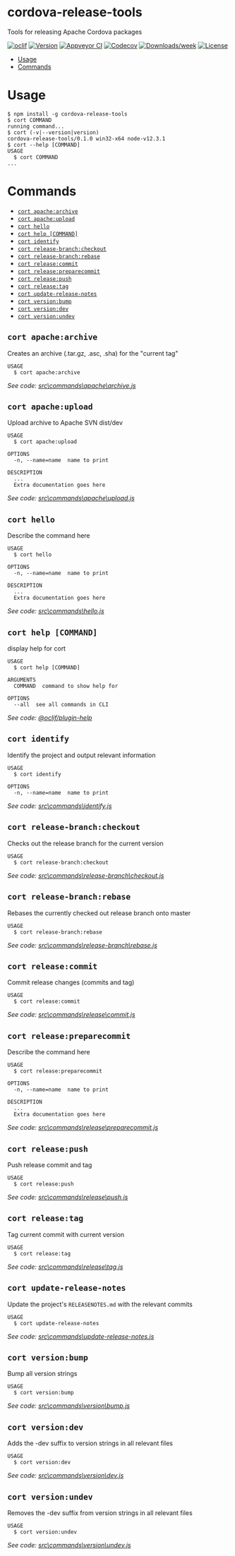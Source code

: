 cordova-release-tools
=====================

Tools for releasing Apache Cordova packages

[![oclif](https://img.shields.io/badge/cli-oclif-brightgreen.svg)](https://oclif.io)
[![Version](https://img.shields.io/npm/v/cordova-release-tools.svg)](https://npmjs.org/package/cordova-release-tools)
[![Appveyor CI](https://ci.appveyor.com/api/projects/status/github/janpio/cordova-release-tools?branch=master&svg=true)](https://ci.appveyor.com/project/janpio/cordova-release-tools/branch/master)
[![Codecov](https://codecov.io/gh/janpio/cordova-release-tools/branch/master/graph/badge.svg)](https://codecov.io/gh/janpio/cordova-release-tools)
[![Downloads/week](https://img.shields.io/npm/dw/cordova-release-tools.svg)](https://npmjs.org/package/cordova-release-tools)
[![License](https://img.shields.io/npm/l/cordova-release-tools.svg)](https://github.com/janpio/cordova-release-tools/blob/master/package.json)

<!-- toc -->
* [Usage](#usage)
* [Commands](#commands)
<!-- tocstop -->
# Usage
<!-- usage -->
```sh-session
$ npm install -g cordova-release-tools
$ cort COMMAND
running command...
$ cort (-v|--version|version)
cordova-release-tools/0.1.0 win32-x64 node-v12.3.1
$ cort --help [COMMAND]
USAGE
  $ cort COMMAND
...
```
<!-- usagestop -->
# Commands
<!-- commands -->
* [`cort apache:archive`](#cort-apachearchive)
* [`cort apache:upload`](#cort-apacheupload)
* [`cort hello`](#cort-hello)
* [`cort help [COMMAND]`](#cort-help-command)
* [`cort identify`](#cort-identify)
* [`cort release-branch:checkout`](#cort-release-branchcheckout)
* [`cort release-branch:rebase`](#cort-release-branchrebase)
* [`cort release:commit`](#cort-releasecommit)
* [`cort release:preparecommit`](#cort-releasepreparecommit)
* [`cort release:push`](#cort-releasepush)
* [`cort release:tag`](#cort-releasetag)
* [`cort update-release-notes`](#cort-update-release-notes)
* [`cort version:bump`](#cort-versionbump)
* [`cort version:dev`](#cort-versiondev)
* [`cort version:undev`](#cort-versionundev)

## `cort apache:archive`

Creates an archive (.tar.gz, .asc, .sha) for the "current tag"

```
USAGE
  $ cort apache:archive
```

_See code: [src\commands\apache\archive.js](https://github.com/janpio/cordova-release-tools/blob/v0.1.0/src\commands\apache\archive.js)_

## `cort apache:upload`

Upload archive to Apache SVN dist/dev

```
USAGE
  $ cort apache:upload

OPTIONS
  -n, --name=name  name to print

DESCRIPTION
  ...
  Extra documentation goes here
```

_See code: [src\commands\apache\upload.js](https://github.com/janpio/cordova-release-tools/blob/v0.1.0/src\commands\apache\upload.js)_

## `cort hello`

Describe the command here

```
USAGE
  $ cort hello

OPTIONS
  -n, --name=name  name to print

DESCRIPTION
  ...
  Extra documentation goes here
```

_See code: [src\commands\hello.js](https://github.com/janpio/cordova-release-tools/blob/v0.1.0/src\commands\hello.js)_

## `cort help [COMMAND]`

display help for cort

```
USAGE
  $ cort help [COMMAND]

ARGUMENTS
  COMMAND  command to show help for

OPTIONS
  --all  see all commands in CLI
```

_See code: [@oclif/plugin-help](https://github.com/oclif/plugin-help/blob/v2.1.6/src\commands\help.ts)_

## `cort identify`

Identify the project and output relevant information

```
USAGE
  $ cort identify

OPTIONS
  -n, --name=name  name to print
```

_See code: [src\commands\identify.js](https://github.com/janpio/cordova-release-tools/blob/v0.1.0/src\commands\identify.js)_

## `cort release-branch:checkout`

Checks out the release branch for the current version

```
USAGE
  $ cort release-branch:checkout
```

_See code: [src\commands\release-branch\checkout.js](https://github.com/janpio/cordova-release-tools/blob/v0.1.0/src\commands\release-branch\checkout.js)_

## `cort release-branch:rebase`

Rebases the currently checked out release branch onto master

```
USAGE
  $ cort release-branch:rebase
```

_See code: [src\commands\release-branch\rebase.js](https://github.com/janpio/cordova-release-tools/blob/v0.1.0/src\commands\release-branch\rebase.js)_

## `cort release:commit`

Commit release changes (commits and tag)

```
USAGE
  $ cort release:commit
```

_See code: [src\commands\release\commit.js](https://github.com/janpio/cordova-release-tools/blob/v0.1.0/src\commands\release\commit.js)_

## `cort release:preparecommit`

Describe the command here

```
USAGE
  $ cort release:preparecommit

OPTIONS
  -n, --name=name  name to print

DESCRIPTION
  ...
  Extra documentation goes here
```

_See code: [src\commands\release\preparecommit.js](https://github.com/janpio/cordova-release-tools/blob/v0.1.0/src\commands\release\preparecommit.js)_

## `cort release:push`

Push release commit and tag

```
USAGE
  $ cort release:push
```

_See code: [src\commands\release\push.js](https://github.com/janpio/cordova-release-tools/blob/v0.1.0/src\commands\release\push.js)_

## `cort release:tag`

Tag current commit with current version

```
USAGE
  $ cort release:tag
```

_See code: [src\commands\release\tag.js](https://github.com/janpio/cordova-release-tools/blob/v0.1.0/src\commands\release\tag.js)_

## `cort update-release-notes`

Update the project's `RELEASENOTES.md` with the relevant commits

```
USAGE
  $ cort update-release-notes
```

_See code: [src\commands\update-release-notes.js](https://github.com/janpio/cordova-release-tools/blob/v0.1.0/src\commands\update-release-notes.js)_

## `cort version:bump`

Bump all version strings

```
USAGE
  $ cort version:bump
```

_See code: [src\commands\version\bump.js](https://github.com/janpio/cordova-release-tools/blob/v0.1.0/src\commands\version\bump.js)_

## `cort version:dev`

Adds the -dev suffix to version strings in all relevant files

```
USAGE
  $ cort version:dev
```

_See code: [src\commands\version\dev.js](https://github.com/janpio/cordova-release-tools/blob/v0.1.0/src\commands\version\dev.js)_

## `cort version:undev`

Removes the -dev suffix from version strings in all relevant files

```
USAGE
  $ cort version:undev
```

_See code: [src\commands\version\undev.js](https://github.com/janpio/cordova-release-tools/blob/v0.1.0/src\commands\version\undev.js)_
<!-- commandsstop -->
